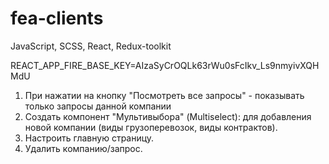 # fea-clients
JavaScript, SCSS, React, Redux-toolkit

REACT_APP_FIRE_BASE_KEY=AIzaSyCrOQLk63rWu0sFcIkv_Ls9nmyivXQHMdU

1. При нажатии на кнопку "Посмотреть все запросы" - показывать только запросы данной компании
2. Создать компонент "Мультивыбора" (Multiselect): для добавления новой компании (виды грузоперевозок, виды контрактов).
3. Настроить главную страницу.
4. Удалить компанию/запрос.

